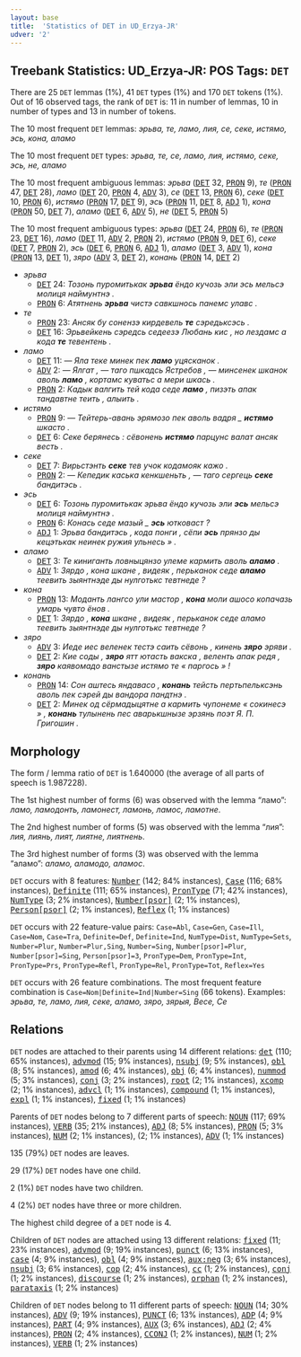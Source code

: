 ```yaml
---
layout: base
title:  'Statistics of DET in UD_Erzya-JR'
udver: '2'
---
```


## Treebank Statistics: UD_Erzya-JR: POS Tags: `DET`

There are 25 `DET` lemmas (1%), 41 `DET` types (1%) and 170 `DET` tokens (1%).
Out of 16 observed tags, the rank of `DET` is: 11 in number of lemmas, 10 in number of types and 13 in number of tokens.

The 10 most frequent `DET` lemmas: <em>эрьва, те, ламо, лия, се, секе, истямо, эсь, кона, аламо</em>

The 10 most frequent `DET` types:  <em>эрьва, те, се, ламо, лия, истямо, секе, эсь, не, аламо</em>

The 10 most frequent ambiguous lemmas: <em>эрьва</em> (<tt><a href="myv_jr-pos-DET.html">DET</a></tt> 32, <tt><a href="myv_jr-pos-PRON.html">PRON</a></tt> 9), <em>те</em> (<tt><a href="myv_jr-pos-PRON.html">PRON</a></tt> 47, <tt><a href="myv_jr-pos-DET.html">DET</a></tt> 28), <em>ламо</em> (<tt><a href="myv_jr-pos-DET.html">DET</a></tt> 20, <tt><a href="myv_jr-pos-PRON.html">PRON</a></tt> 4, <tt><a href="myv_jr-pos-ADV.html">ADV</a></tt> 3), <em>се</em> (<tt><a href="myv_jr-pos-DET.html">DET</a></tt> 13, <tt><a href="myv_jr-pos-PRON.html">PRON</a></tt> 6), <em>секе</em> (<tt><a href="myv_jr-pos-DET.html">DET</a></tt> 10, <tt><a href="myv_jr-pos-PRON.html">PRON</a></tt> 6), <em>истямо</em> (<tt><a href="myv_jr-pos-PRON.html">PRON</a></tt> 17, <tt><a href="myv_jr-pos-DET.html">DET</a></tt> 9), <em>эсь</em> (<tt><a href="myv_jr-pos-PRON.html">PRON</a></tt> 11, <tt><a href="myv_jr-pos-DET.html">DET</a></tt> 8, <tt><a href="myv_jr-pos-ADJ.html">ADJ</a></tt> 1), <em>кона</em> (<tt><a href="myv_jr-pos-PRON.html">PRON</a></tt> 50, <tt><a href="myv_jr-pos-DET.html">DET</a></tt> 7), <em>аламо</em> (<tt><a href="myv_jr-pos-DET.html">DET</a></tt> 6, <tt><a href="myv_jr-pos-ADV.html">ADV</a></tt> 5), <em>не</em> (<tt><a href="myv_jr-pos-DET.html">DET</a></tt> 5, <tt><a href="myv_jr-pos-PRON.html">PRON</a></tt> 5)

The 10 most frequent ambiguous types:  <em>эрьва</em> (<tt><a href="myv_jr-pos-DET.html">DET</a></tt> 24, <tt><a href="myv_jr-pos-PRON.html">PRON</a></tt> 6), <em>те</em> (<tt><a href="myv_jr-pos-PRON.html">PRON</a></tt> 23, <tt><a href="myv_jr-pos-DET.html">DET</a></tt> 16), <em>ламо</em> (<tt><a href="myv_jr-pos-DET.html">DET</a></tt> 11, <tt><a href="myv_jr-pos-ADV.html">ADV</a></tt> 2, <tt><a href="myv_jr-pos-PRON.html">PRON</a></tt> 2), <em>истямо</em> (<tt><a href="myv_jr-pos-PRON.html">PRON</a></tt> 9, <tt><a href="myv_jr-pos-DET.html">DET</a></tt> 6), <em>секе</em> (<tt><a href="myv_jr-pos-DET.html">DET</a></tt> 7, <tt><a href="myv_jr-pos-PRON.html">PRON</a></tt> 2), <em>эсь</em> (<tt><a href="myv_jr-pos-DET.html">DET</a></tt> 6, <tt><a href="myv_jr-pos-PRON.html">PRON</a></tt> 6, <tt><a href="myv_jr-pos-ADJ.html">ADJ</a></tt> 1), <em>аламо</em> (<tt><a href="myv_jr-pos-DET.html">DET</a></tt> 3, <tt><a href="myv_jr-pos-ADV.html">ADV</a></tt> 1), <em>кона</em> (<tt><a href="myv_jr-pos-PRON.html">PRON</a></tt> 13, <tt><a href="myv_jr-pos-DET.html">DET</a></tt> 1), <em>зяро</em> (<tt><a href="myv_jr-pos-ADV.html">ADV</a></tt> 3, <tt><a href="myv_jr-pos-DET.html">DET</a></tt> 2), <em>конань</em> (<tt><a href="myv_jr-pos-PRON.html">PRON</a></tt> 14, <tt><a href="myv_jr-pos-DET.html">DET</a></tt> 2)


* <em>эрьва</em>
  * <tt><a href="myv_jr-pos-DET.html">DET</a></tt> 24: <em>Тозонь пуромитькак <b>эрьва</b> ёндо кучозь эли эсь мельсэ молиця наймунтнэ .</em>
  * <tt><a href="myv_jr-pos-PRON.html">PRON</a></tt> 6: <em>Атятнень <b>эрьва</b> чистэ савкшнось панемс улавс .</em>
* <em>те</em>
  * <tt><a href="myv_jr-pos-PRON.html">PRON</a></tt> 23: <em>Ансяк бу сонензэ кирдевель <b>те</b> сэредьксэсь .</em>
  * <tt><a href="myv_jr-pos-DET.html">DET</a></tt> 16: <em>Эрьвейкень сэредсь седеезэ Любань кис , но лездамс а кода <b>те</b> тевентень .</em>
* <em>ламо</em>
  * <tt><a href="myv_jr-pos-DET.html">DET</a></tt> 11: <em>― Яла теке минек пек <b>ламо</b> уцясканок .</em>
  * <tt><a href="myv_jr-pos-ADV.html">ADV</a></tt> 2: <em>― Ялгат , ― таго пшкадсь Ястребов , ― минсенек шканок аволь <b>ламо</b> , кортамс куватьс а мери шкась .</em>
  * <tt><a href="myv_jr-pos-PRON.html">PRON</a></tt> 2: <em>Кадык валгить тей кода седе <b>ламо</b> , пизэть апак тандавтне теить , алыить .</em>
* <em>истямо</em>
  * <tt><a href="myv_jr-pos-PRON.html">PRON</a></tt> 9: <em>― Тейтерь-авань эрямозо пек аволь вадря _ <b>истямо</b> шкасто .</em>
  * <tt><a href="myv_jr-pos-DET.html">DET</a></tt> 6: <em>Секе берянесь : сёвонень <b>истямо</b> парцунс валат ансяк весть .</em>
* <em>секе</em>
  * <tt><a href="myv_jr-pos-DET.html">DET</a></tt> 7: <em>Вирьстэнть <b>секе</b> тев учок кодамояк кажо .</em>
  * <tt><a href="myv_jr-pos-PRON.html">PRON</a></tt> 2: <em>— Кепедик каська кенкшеньть , — таго сергець <b>секе</b> бандитэсь .</em>
* <em>эсь</em>
  * <tt><a href="myv_jr-pos-DET.html">DET</a></tt> 6: <em>Тозонь пуромитькак эрьва ёндо кучозь эли <b>эсь</b> мельсэ молиця наймунтнэ .</em>
  * <tt><a href="myv_jr-pos-PRON.html">PRON</a></tt> 6: <em>Конась седе мазый _ <b>эсь</b> ютковаст ?</em>
  * <tt><a href="myv_jr-pos-ADJ.html">ADJ</a></tt> 1: <em>Эрьва бандитэсь , кода понги , сёпи <b>эсь</b> прянзо ды кецэтькак неинек ружия ульнесь » .</em>
* <em>аламо</em>
  * <tt><a href="myv_jr-pos-DET.html">DET</a></tt> 3: <em>Те киниганть ловныцянзо улеме кармить аволь <b>аламо</b> .</em>
  * <tt><a href="myv_jr-pos-ADV.html">ADV</a></tt> 1: <em>Зярдо , кона шкане , видеяк , перьканок седе <b>аламо</b> теевить зыянтнэде ды нулготькс тевтнеде ?</em>
* <em>кона</em>
  * <tt><a href="myv_jr-pos-PRON.html">PRON</a></tt> 13: <em>Моданть лангсо ули мастор , <b>кона</b> моли ашосо копачазь умарь чувто ёнов .</em>
  * <tt><a href="myv_jr-pos-DET.html">DET</a></tt> 1: <em>Зярдо , <b>кона</b> шкане , видеяк , перьканок седе аламо теевить зыянтнэде ды нулготькс тевтнеде ?</em>
* <em>зяро</em>
  * <tt><a href="myv_jr-pos-ADV.html">ADV</a></tt> 3: <em>Иеде иес веленек тестэ саить сёвонь , кинень <b>зяро</b> эряви .</em>
  * <tt><a href="myv_jr-pos-DET.html">DET</a></tt> 2: <em>Кие соды , <b>зяро</b> ятт ютасть вакска , веленть апак редя , <b>зяро</b> каявомадо ванстызе истямо те « паргось » !</em>
* <em>конань</em>
  * <tt><a href="myv_jr-pos-PRON.html">PRON</a></tt> 14: <em>Сон аштесь яндавасо , <b>конань</b> тейсть пертьпельксэнь аволь пек сэрей ды вандора пандтнэ .</em>
  * <tt><a href="myv_jr-pos-DET.html">DET</a></tt> 2: <em>Минек од сёрмадыцятне а кармить чупонеме « сокинесэ » , <b>конань</b> тулынень пес аварькшнызе эрзянь поэт Я. П. Григошин .</em>

## Morphology

The form / lemma ratio of `DET` is 1.640000 (the average of all parts of speech is 1.987228).

The 1st highest number of forms (6) was observed with the lemma “ламо”: <em>ламо, ламодонть, ламонест, ламонь, ламос, ламотне</em>.

The 2nd highest number of forms (5) was observed with the lemma “лия”: <em>лия, лиянь, лият, лиятне, лиятнень</em>.

The 3rd highest number of forms (3) was observed with the lemma “аламо”: <em>аламо, аламодо, аламос</em>.

`DET` occurs with 8 features: <tt><a href="myv_jr-feat-Number.html">Number</a></tt> (142; 84% instances), <tt><a href="myv_jr-feat-Case.html">Case</a></tt> (116; 68% instances), <tt><a href="myv_jr-feat-Definite.html">Definite</a></tt> (111; 65% instances), <tt><a href="myv_jr-feat-PronType.html">PronType</a></tt> (71; 42% instances), <tt><a href="myv_jr-feat-NumType.html">NumType</a></tt> (3; 2% instances), <tt><a href="myv_jr-feat-Number-psor.html">Number[psor]</a></tt> (2; 1% instances), <tt><a href="myv_jr-feat-Person-psor.html">Person[psor]</a></tt> (2; 1% instances), <tt><a href="myv_jr-feat-Reflex.html">Reflex</a></tt> (1; 1% instances)

`DET` occurs with 22 feature-value pairs: `Case=Abl`, `Case=Gen`, `Case=Ill`, `Case=Nom`, `Case=Tra`, `Definite=Def`, `Definite=Ind`, `NumType=Dist`, `NumType=Sets`, `Number=Plur`, `Number=Plur,Sing`, `Number=Sing`, `Number[psor]=Plur`, `Number[psor]=Sing`, `Person[psor]=3`, `PronType=Dem`, `PronType=Int`, `PronType=Prs`, `PronType=Refl`, `PronType=Rel`, `PronType=Tot`, `Reflex=Yes`

`DET` occurs with 26 feature combinations.
The most frequent feature combination is `Case=Nom|Definite=Ind|Number=Sing` (66 tokens).
Examples: <em>эрьва, те, ламо, лия, секе, аламо, зяро, зярыя, Весе, Се</em>


## Relations

`DET` nodes are attached to their parents using 14 different relations: <tt><a href="myv_jr-dep-det.html">det</a></tt> (110; 65% instances), <tt><a href="myv_jr-dep-advmod.html">advmod</a></tt> (15; 9% instances), <tt><a href="myv_jr-dep-nsubj.html">nsubj</a></tt> (9; 5% instances), <tt><a href="myv_jr-dep-obl.html">obl</a></tt> (8; 5% instances), <tt><a href="myv_jr-dep-amod.html">amod</a></tt> (6; 4% instances), <tt><a href="myv_jr-dep-obj.html">obj</a></tt> (6; 4% instances), <tt><a href="myv_jr-dep-nummod.html">nummod</a></tt> (5; 3% instances), <tt><a href="myv_jr-dep-conj.html">conj</a></tt> (3; 2% instances), <tt><a href="myv_jr-dep-root.html">root</a></tt> (2; 1% instances), <tt><a href="myv_jr-dep-xcomp.html">xcomp</a></tt> (2; 1% instances), <tt><a href="myv_jr-dep-advcl.html">advcl</a></tt> (1; 1% instances), <tt><a href="myv_jr-dep-compound.html">compound</a></tt> (1; 1% instances), <tt><a href="myv_jr-dep-expl.html">expl</a></tt> (1; 1% instances), <tt><a href="myv_jr-dep-fixed.html">fixed</a></tt> (1; 1% instances)

Parents of `DET` nodes belong to 7 different parts of speech: <tt><a href="myv_jr-pos-NOUN.html">NOUN</a></tt> (117; 69% instances), <tt><a href="myv_jr-pos-VERB.html">VERB</a></tt> (35; 21% instances), <tt><a href="myv_jr-pos-ADJ.html">ADJ</a></tt> (8; 5% instances), <tt><a href="myv_jr-pos-PRON.html">PRON</a></tt> (5; 3% instances), <tt><a href="myv_jr-pos-NUM.html">NUM</a></tt> (2; 1% instances),  (2; 1% instances), <tt><a href="myv_jr-pos-ADV.html">ADV</a></tt> (1; 1% instances)

135 (79%) `DET` nodes are leaves.

29 (17%) `DET` nodes have one child.

2 (1%) `DET` nodes have two children.

4 (2%) `DET` nodes have three or more children.

The highest child degree of a `DET` node is 4.

Children of `DET` nodes are attached using 13 different relations: <tt><a href="myv_jr-dep-fixed.html">fixed</a></tt> (11; 23% instances), <tt><a href="myv_jr-dep-advmod.html">advmod</a></tt> (9; 19% instances), <tt><a href="myv_jr-dep-punct.html">punct</a></tt> (6; 13% instances), <tt><a href="myv_jr-dep-case.html">case</a></tt> (4; 9% instances), <tt><a href="myv_jr-dep-obl.html">obl</a></tt> (4; 9% instances), <tt><a href="myv_jr-dep-aux-neg.html">aux:neg</a></tt> (3; 6% instances), <tt><a href="myv_jr-dep-nsubj.html">nsubj</a></tt> (3; 6% instances), <tt><a href="myv_jr-dep-cop.html">cop</a></tt> (2; 4% instances), <tt><a href="myv_jr-dep-cc.html">cc</a></tt> (1; 2% instances), <tt><a href="myv_jr-dep-conj.html">conj</a></tt> (1; 2% instances), <tt><a href="myv_jr-dep-discourse.html">discourse</a></tt> (1; 2% instances), <tt><a href="myv_jr-dep-orphan.html">orphan</a></tt> (1; 2% instances), <tt><a href="myv_jr-dep-parataxis.html">parataxis</a></tt> (1; 2% instances)

Children of `DET` nodes belong to 11 different parts of speech: <tt><a href="myv_jr-pos-NOUN.html">NOUN</a></tt> (14; 30% instances), <tt><a href="myv_jr-pos-ADV.html">ADV</a></tt> (9; 19% instances), <tt><a href="myv_jr-pos-PUNCT.html">PUNCT</a></tt> (6; 13% instances), <tt><a href="myv_jr-pos-ADP.html">ADP</a></tt> (4; 9% instances), <tt><a href="myv_jr-pos-PART.html">PART</a></tt> (4; 9% instances), <tt><a href="myv_jr-pos-AUX.html">AUX</a></tt> (3; 6% instances), <tt><a href="myv_jr-pos-ADJ.html">ADJ</a></tt> (2; 4% instances), <tt><a href="myv_jr-pos-PRON.html">PRON</a></tt> (2; 4% instances), <tt><a href="myv_jr-pos-CCONJ.html">CCONJ</a></tt> (1; 2% instances), <tt><a href="myv_jr-pos-NUM.html">NUM</a></tt> (1; 2% instances), <tt><a href="myv_jr-pos-VERB.html">VERB</a></tt> (1; 2% instances)

